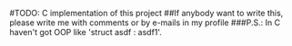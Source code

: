 #TODO: C implementation of this project
##If anybody want to write this, please write me with comments or by e-mails in my profile
###P.S.: In C haven't got OOP like 'struct asdf : asdf1'. 

